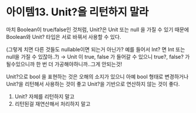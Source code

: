 # 아이템13. Unit?을 리턴하지 말라

마치 Boolean이 true/false인 것처럼, Unit?은 Unit 또는 null 을 가질 수 있기 때문에 Boolean와 Unit? 타입은 서로 바꿔서 사용할 수 있다.

(그렇게 치면 다른 것들도 nullable이면 되는거 아닌가? 예를 들어서 Int? 면 Int 또는 null을 가질 수 있잖아..?) → Unit 이 true, false 가 들어갈 수 있으니 true?, false? 가 될수있으니까 한 번 더 가공해야하니까..그게 안되는것!

Unit?으로 bool 을 표현하는 것은 오해의 소지가 있으니 아예 bool 형태로 변경하거나 Unit?을 리턴해서 사용하는 것이 좋고 Unit?을 기반으로 연산하지 않는 것이 좋다.

1. Unit? 자체를 리턴하지 말고
2. 리턴된걸 재연산해서 처리하지 말고
